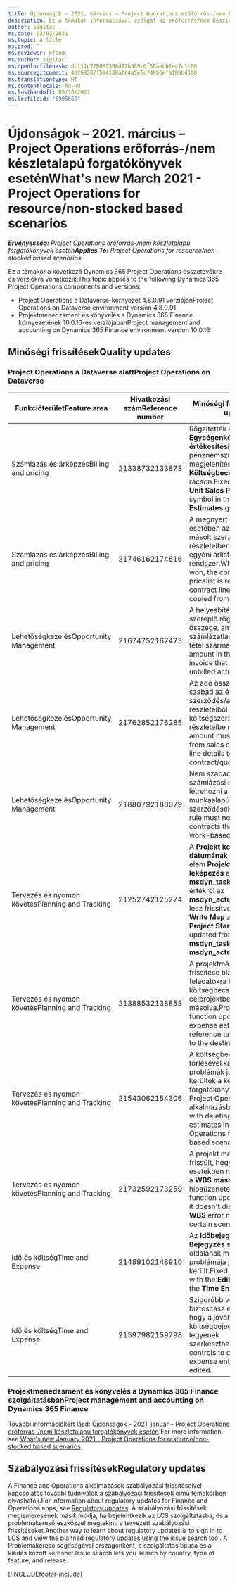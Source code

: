 ```yaml
---
title: Újdonságok – 2021. március – Project Operations erőforrás-/nem készletalapú forgatókönyvek esetén
description: Ez a témakör információval szolgál az erőforrás/nem készletalapú forgatókönyvek projektjeihez tartozó minőségi frissítésekről, amelyek a Project Operations 2021 márciusi kiadásában váltak elérhetővé.
author: sigitac
ms.date: 03/03/2021
ms.topic: article
ms.prod: ''
ms.reviewer: kfend
ms.author: sigitac
ms.openlocfilehash: dcf11d770082308d77b369c6f50aabb1ec7c1c86
ms.sourcegitcommit: 40f68387f594180af64a5e5c748b6efa188bd300
ms.translationtype: HT
ms.contentlocale: hu-HU
ms.lasthandoff: 05/10/2021
ms.locfileid: "5995669"
---
```

# <a name="whats-new-march-2021---project-operations-for-resourcenon-stocked-based-scenarios"></a><span data-ttu-id="d4f75-103">Újdonságok – 2021. március – Project Operations erőforrás-/nem készletalapú forgatókönyvek esetén</span><span class="sxs-lookup"><span data-stu-id="d4f75-103">What's new March 2021 - Project Operations for resource/non-stocked based scenarios</span></span>

<span data-ttu-id="d4f75-104">_**Érvényesség:** Project Operations erőforrás-/nem készletalapú forgatókönyvek esetén_</span><span class="sxs-lookup"><span data-stu-id="d4f75-104">_**Applies To:** Project Operations for resource/non-stocked based scenarios_</span></span>

<span data-ttu-id="d4f75-105">Ez a témakör a következő Dynamics 365 Project Operations összetevőkre és verziókra vonatkozik:</span><span class="sxs-lookup"><span data-stu-id="d4f75-105">This topic applies to the following Dynamics 365 Project Operations components and versions:</span></span>

- <span data-ttu-id="d4f75-106">Project Operations a Dataverse-környezet 4.8.0.91 verzióján</span><span class="sxs-lookup"><span data-stu-id="d4f75-106">Project Operations on Dataverse environment version 4.8.0.91</span></span> 
- <span data-ttu-id="d4f75-107">Projektmenedzsment és könyvelés a Dynamics 365 Finance környezetének 10.0.16-es verziójában</span><span class="sxs-lookup"><span data-stu-id="d4f75-107">Project management and accounting on Dynamics 365 Finance environment version 10.0.16</span></span> 

## <a name="quality-updates"></a><span data-ttu-id="d4f75-108">Minőségi frissítések</span><span class="sxs-lookup"><span data-stu-id="d4f75-108">Quality updates</span></span>

### <a name="project-operations-on-dataverse"></a><span data-ttu-id="d4f75-109">Project Operations a Dataverse alatt</span><span class="sxs-lookup"><span data-stu-id="d4f75-109">Project Operations on Dataverse</span></span>


| <span data-ttu-id="d4f75-110">**Funkcióterület**</span><span class="sxs-lookup"><span data-stu-id="d4f75-110">**Feature area**</span></span> | <span data-ttu-id="d4f75-111">**Hivatkozási szám**</span><span class="sxs-lookup"><span data-stu-id="d4f75-111">**Reference number**</span></span> | <span data-ttu-id="d4f75-112">**Minőségi frissítés**</span><span class="sxs-lookup"><span data-stu-id="d4f75-112">**Quality update**</span></span> |
| --- | --- | --- |
| <span data-ttu-id="d4f75-113">Számlázás és árképzés</span><span class="sxs-lookup"><span data-stu-id="d4f75-113">Billing and pricing</span></span> | <span data-ttu-id="d4f75-114">2133873</span><span class="sxs-lookup"><span data-stu-id="d4f75-114">2133873</span></span> | <span data-ttu-id="d4f75-115">Rögzítették az **Egységenkénti értékesítési ár** pénznemszimbólumának megjelenítését a **Költségbecslések** rácson.</span><span class="sxs-lookup"><span data-stu-id="d4f75-115">Fixed the display of **Unit Sales Price** currency symbol in the **Expense Estimates** grid.</span></span> |
| <span data-ttu-id="d4f75-116">Számlázás és árképzés</span><span class="sxs-lookup"><span data-stu-id="d4f75-116">Billing and pricing</span></span> | <span data-ttu-id="d4f75-117">2174616</span><span class="sxs-lookup"><span data-stu-id="d4f75-117">2174616</span></span> | <span data-ttu-id="d4f75-118">A megnyert ajánlatok esetében az ajánlatból másolt szerződéssorok részleteiben a szerződés egyéni árlistája hivatkozik a rendszer.</span><span class="sxs-lookup"><span data-stu-id="d4f75-118">When a quote is won, the contract custom pricelist is referenced on contract line details that are copied from the quote.</span></span> |
| <span data-ttu-id="d4f75-119">Lehetőségkezelés</span><span class="sxs-lookup"><span data-stu-id="d4f75-119">Opportunity Management</span></span> | <span data-ttu-id="d4f75-120">2167475</span><span class="sxs-lookup"><span data-stu-id="d4f75-120">2167475</span></span> | <span data-ttu-id="d4f75-121">A helyesbítési számlán szereplő rögzített adó összege, amelyből egy számlázatlan tényleges tétel származik.</span><span class="sxs-lookup"><span data-stu-id="d4f75-121">Fixed tax amount in the correction invoice that originated an unbilled actual entry.</span></span> |
| <span data-ttu-id="d4f75-122">Lehetőségkezelés</span><span class="sxs-lookup"><span data-stu-id="d4f75-122">Opportunity Management</span></span> | <span data-ttu-id="d4f75-123">2176285</span><span class="sxs-lookup"><span data-stu-id="d4f75-123">2176285</span></span> | <span data-ttu-id="d4f75-124">Az adó összegét nem szabad az értékesítési szerződés/ajánlatsor részleteiből a költségszerződés/ajánlatsor részleteibe másolni.</span><span class="sxs-lookup"><span data-stu-id="d4f75-124">Tax amount must not be copied from sales contract/quote line details to cost contract/quote line details.</span></span> |
| <span data-ttu-id="d4f75-125">Lehetőségkezelés</span><span class="sxs-lookup"><span data-stu-id="d4f75-125">Opportunity Management</span></span> | <span data-ttu-id="d4f75-126">2188079</span><span class="sxs-lookup"><span data-stu-id="d4f75-126">2188079</span></span> | <span data-ttu-id="d4f75-127">Nem szabad felosztott számlázási szabályt létrehozni a nem munkaalapú szerződésekhez.</span><span class="sxs-lookup"><span data-stu-id="d4f75-127">Split billing rule must not be created for contracts that are not work-based.</span></span> |
| <span data-ttu-id="d4f75-128">Tervezés és nyomon követés</span><span class="sxs-lookup"><span data-stu-id="d4f75-128">Planning and Tracking</span></span> | <span data-ttu-id="d4f75-129">2125274</span><span class="sxs-lookup"><span data-stu-id="d4f75-129">2125274</span></span> | <span data-ttu-id="d4f75-130">A **Projekt kezdő dátumának leképezése** elem **Projekt kettős írási leképezés** attribútuma az **msdyn\_taskearlieststart** értékről az **msdyn\_actualstart** értékre lesz frissítve.</span><span class="sxs-lookup"><span data-stu-id="d4f75-130">**Project Dual Write Map** attribute for **Project Start Date Mapping** updated from **msdyn\_taskearlieststart** to **msdyn\_actualstart**.</span></span> |
| <span data-ttu-id="d4f75-131">Tervezés és nyomon követés</span><span class="sxs-lookup"><span data-stu-id="d4f75-131">Planning and Tracking</span></span> | <span data-ttu-id="d4f75-132">2138853</span><span class="sxs-lookup"><span data-stu-id="d4f75-132">2138853</span></span> | <span data-ttu-id="d4f75-133">A projektmásoló funkció frissítése biztosítja, hogy a feladatokra hivatkozó költségbecslési sorok a célprojektbe legyenek másolva.</span><span class="sxs-lookup"><span data-stu-id="d4f75-133">Project copy function updated to ensure expense estimate lines that reference tasks are copied to the destination project.</span></span> |
| <span data-ttu-id="d4f75-134">Tervezés és nyomon követés</span><span class="sxs-lookup"><span data-stu-id="d4f75-134">Planning and Tracking</span></span> | <span data-ttu-id="d4f75-135">2154306</span><span class="sxs-lookup"><span data-stu-id="d4f75-135">2154306</span></span> | <span data-ttu-id="d4f75-136">A költségbecskélek törlésével kapcsolatos problémák javításra kerültek a készletalapú forgatókönyvekhez készült Project Operations alkalmazásban.</span><span class="sxs-lookup"><span data-stu-id="d4f75-136">Fixed issues with deleting expense estimates in Project Operations for resource-based scenarios.</span></span> |
| <span data-ttu-id="d4f75-137">Tervezés és nyomon követés</span><span class="sxs-lookup"><span data-stu-id="d4f75-137">Planning and Tracking</span></span> | <span data-ttu-id="d4f75-138">2173259</span><span class="sxs-lookup"><span data-stu-id="d4f75-138">2173259</span></span> | <span data-ttu-id="d4f75-139">A projekt másolási funkciója frissült, hogy bizonyos esetekben ne jelenítse meg a **WBS másolása** hibaüzenetet.</span><span class="sxs-lookup"><span data-stu-id="d4f75-139">Project copy function updated to ensure it doesn't display **Copying WBS** error message in certain scenarios.</span></span> |
| <span data-ttu-id="d4f75-140">Idő és költség</span><span class="sxs-lookup"><span data-stu-id="d4f75-140">Time and Expense</span></span> | <span data-ttu-id="d4f75-141">2148910</span><span class="sxs-lookup"><span data-stu-id="d4f75-141">2148910</span></span> | <span data-ttu-id="d4f75-142">Az **Időbejegyzés** rács **Bejegyzés szerkesztése** oldalának megjelenítési problémája javításra került.</span><span class="sxs-lookup"><span data-stu-id="d4f75-142">Fixed display issue with the **Edit Entry** page in the **Time Entry** grid.</span></span> |
| <span data-ttu-id="d4f75-143">Idő és költség</span><span class="sxs-lookup"><span data-stu-id="d4f75-143">Time and Expense</span></span> | <span data-ttu-id="d4f75-144">2159798</span><span class="sxs-lookup"><span data-stu-id="d4f75-144">2159798</span></span> | <span data-ttu-id="d4f75-145">Szigorúbb vezérlés annak biztosítása érdekében, hogy a jóváhagyott költségbejegyzések ne legyenek szerkeszthetők.</span><span class="sxs-lookup"><span data-stu-id="d4f75-145">Tightened controls to ensure approved expense entries can't be edited.</span></span> |

### <a name="project-management-and-accounting-on-dynamics-365-finance"></a><span data-ttu-id="d4f75-146">Projektmenedzsment és könyvelés a Dynamics 365 Finance szolgáltatásban</span><span class="sxs-lookup"><span data-stu-id="d4f75-146">Project management and accounting on Dynamics 365 Finance</span></span>

<span data-ttu-id="d4f75-147">További információkért lásd: [Újdonságok – 2021. január – Project Operations erőforrás-/nem készletalapú forgatókönyvek esetén](whats-new-jan-2021-resource-based.md).</span><span class="sxs-lookup"><span data-stu-id="d4f75-147">For more information, see [What's new January 2021 - Project Operations for resource/non-stocked based scenarios](whats-new-jan-2021-resource-based.md).</span></span>

## <a name="regulatory-updates"></a><span data-ttu-id="d4f75-148">Szabályozási frissítések</span><span class="sxs-lookup"><span data-stu-id="d4f75-148">Regulatory updates</span></span>

<span data-ttu-id="d4f75-149">A Finance and Operations alkalmazások szabályozási frissítéseivel kapcsolatos további tudnivalók a [szabályozási frissítések](/dynamics365/finance/localizations/regulatory-updates) című témakörben olvashatók.</span><span class="sxs-lookup"><span data-stu-id="d4f75-149">For information about regulatory updates for Finance and Operations apps, see [Regulatory updates](/dynamics365/finance/localizations/regulatory-updates).</span></span> <span data-ttu-id="d4f75-150">A szabályozási frissítések megismerésének másik módja, ha bejelentkezik az LCS szolgáltatásba, és a problémakereső eszközzel megtekinti a tervezett szabályozási frissítéseket.</span><span class="sxs-lookup"><span data-stu-id="d4f75-150">Another way to learn about regulatory updates is to sign in to LCS and view the planned regulatory updates using the issue search tool.</span></span> <span data-ttu-id="d4f75-151">A Problémakereső segítségével országonként, a szolgáltatás típusa és a kiadás között kereshet.</span><span class="sxs-lookup"><span data-stu-id="d4f75-151">Issue search lets you search by country, type of feature, and release.</span></span>


[!INCLUDE[footer-include](../includes/footer-banner.md)]
